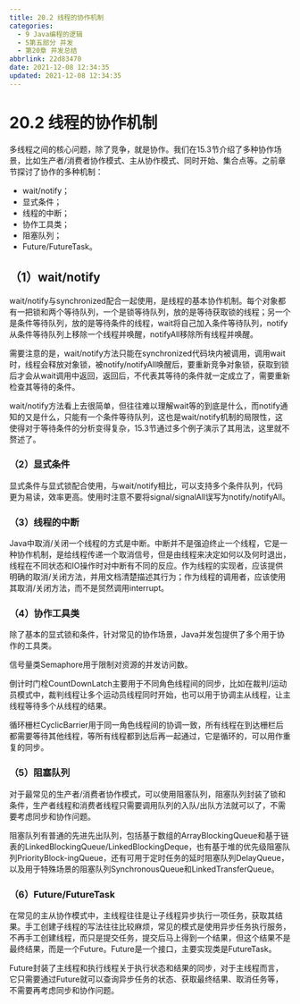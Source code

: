 ```yaml
---
title: 20.2 线程的协作机制
categories:
  - 9 Java编程的逻辑
  - 5第五部分 并发
  - 第20章 并发总结
abbrlink: 22d83470
date: 2021-12-08 12:34:35
updated: 2021-12-08 12:34:35
---
```

# 20.2 线程的协作机制
多线程之间的核心问题，除了竞争，就是协作。我们在15.3节介绍了多种协作场景，比如生产者/消费者协作模式、主从协作模式、同时开始、集合点等。之前章节探讨了协作的多种机制：
- wait/notify；
- 显式条件；
- 线程的中断；
- 协作工具类；
- 阻塞队列；
- Future/FutureTask。

## （1）wait/notify
wait/notify与synchronized配合一起使用，是线程的基本协作机制。每个对象都有一把锁和两个等待队列，一个是锁等待队列，放的是等待获取锁的线程；另一个是条件等待队列，放的是等待条件的线程，wait将自己加入条件等待队列，notify从条件等待队列上移除一个线程并唤醒，notifyAll移除所有线程并唤醒。

需要注意的是，wait/notify方法只能在synchronized代码块内被调用，调用wait时，线程会释放对象锁，被notify/notifyAll唤醒后，要重新竞争对象锁，获取到锁后才会从wait调用中返回，返回后，不代表其等待的条件就一定成立了，需要重新检查其等待的条件。

wait/notify方法看上去很简单，但往往难以理解wait等的到底是什么，而notify通知的又是什么，只能有一个条件等待队列，这也是wait/notify机制的局限性，这使得对于等待条件的分析变得复杂，15.3节通过多个例子演示了其用法，这里就不赘述了。

### （2）显式条件
显式条件与显式锁配合使用，与wait/notify相比，可以支持多个条件队列，代码更为易读，效率更高。使用时注意不要将signal/signalAll误写为notify/notifyAll。

### （3）线程的中断
Java中取消/关闭一个线程的方式是中断。中断并不是强迫终止一个线程，它是一种协作机制，是给线程传递一个取消信号，但是由线程来决定如何以及何时退出，线程在不同状态和IO操作时对中断有不同的反应。作为线程的实现者，应该提供明确的取消/关闭方法，并用文档清楚描述其行为；作为线程的调用者，应该使用其取消/关闭方法，而不是贸然调用interrupt。

### （4）协作工具类
除了基本的显式锁和条件，针对常见的协作场景，Java并发包提供了多个用于协作的工具类。

信号量类Semaphore用于限制对资源的并发访问数。

倒计时门栓CountDownLatch主要用于不同角色线程间的同步，比如在裁判/运动员模式中，裁判线程让多个运动员线程同时开始，也可以用于协调主从线程，让主线程等待多个从线程的结果。

循环栅栏CyclicBarrier用于同一角色线程间的协调一致，所有线程在到达栅栏后都需要等待其他线程，等所有线程都到达后再一起通过，它是循环的，可以用作重复的同步。

### （5）阻塞队列
对于最常见的生产者/消费者协作模式，可以使用阻塞队列，阻塞队列封装了锁和条件，生产者线程和消费者线程只需要调用队列的入队/出队方法就可以了，不需要考虑同步和协作问题。

阻塞队列有普通的先进先出队列，包括基于数组的ArrayBlockingQueue和基于链表的LinkedBlockingQueue/LinkedBlockingDeque，也有基于堆的优先级阻塞队列PriorityBlock-ingQueue，还有可用于定时任务的延时阻塞队列DelayQueue，以及用于特殊场景的阻塞队列SynchronousQueue和LinkedTransferQueue。

### （6）Future/FutureTask
在常见的主从协作模式中，主线程往往是让子线程异步执行一项任务，获取其结果。手工创建子线程的写法往往比较麻烦，常见的模式是使用异步任务执行服务，不再手工创建线程，而只是提交任务，提交后马上得到一个结果，但这个结果不是最终结果，而是一个Future。Future是一个接口，主要实现类是FutureTask。

Future封装了主线程和执行线程关于执行状态和结果的同步，对于主线程而言，它只需要通过Future就可以查询异步任务的状态、获取最终结果、取消任务等，不需要再考虑同步和协作问题。
